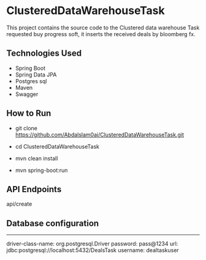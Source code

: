 # ClusteredDataWarehouseTask

This project contains the source code to the Clustered data warehouse Task requested buy progress soft, it inserts the received deals by bloomberg fx.

## Technologies Used
- Spring Boot
- Spring Data JPA
- Postgres sql
- Maven
- Swagger 

## How to Run

* git clone https://github.com/Abdalslam0aj/ClusteredDataWarehouseTask.git

* cd ClusteredDataWarehouseTask

* mvn clean install

* mvn spring-boot:run

## API Endpoints

api/create

## Database configuration
** **
driver-class-name: org.postgresql.Driver
password: pass@1234
url: jdbc:postgresql://localhost:5432/DealsTask
username: dealtaskuser
